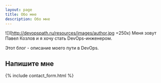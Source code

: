 ```yaml
---
layout: page
title: Обо мне
description: Обо мне
---
```


![](http://devopspath.ru/resources/images/author.jpg =250x) Меня зовут Павел Козлов и я хочу стать DevOps-инженером.

Этот блог - описание моего пути в DevOps.
## Напишите мне

{% include contact_form.html %}
